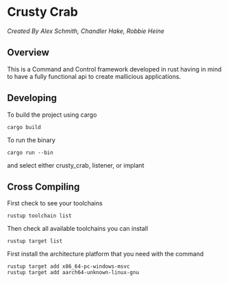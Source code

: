 # Crusty Crab
*Created By Alex Schmith, Chandler Hake, Robbie Heine*

## Overview
This is a Command and Control framework developed in rust having in mind to have a fully functional api to create mallicious applications. 


## Developing 

To build the project using cargo
```
cargo build 
```

To run the binary 
```
cargo run --bin 
```
and select either crusty\_crab, listener, or implant


## Cross Compiling


First check to see your toolchains
```
rustup toolchain list
```

Then check all available toolchains you can install
```
rustup target list
```

First install the architecture platform that you need with the command

```
rustup target add x86_64-pc-windows-msvc
rustup target add aarch64-unknown-linux-gnu
```


